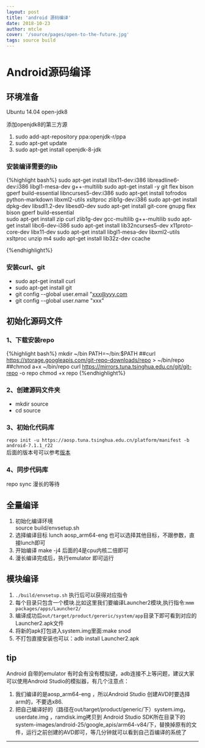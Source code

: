 ```yaml
---
layout: post
title: 'android 源码编译'
date: 2018-10-23
author: mtcle
cover: '/source/pages/open-to-the-future.jpg'
tags: source build
---
```


# Android源码编译
## 环境准备
Ubuntu 14.04  open-jdk8 	
    
添加openjdk8的第三方源	
1. sudo add-apt-repository ppa:openjdk-r/ppa		
2. sudo apt-get update		
3. sudo apt-get install openjdk-8-jdk	
	
### 安装编译需要的lib
{%highlight bash%}
sudo apt-get install libx11-dev:i386 libreadline6-dev:i386 libgl1-mesa-dev g++-multilib 
sudo apt-get install -y git flex bison gperf build-essential libncurses5-dev:i386 
sudo apt-get install tofrodos python-markdown libxml2-utils xsltproc zlib1g-dev:i386 
sudo apt-get install dpkg-dev libsdl1.2-dev libesd0-dev
sudo apt-get install git-core gnupg flex bison gperf build-essential  
sudo apt-get install zip curl zlib1g-dev gcc-multilib g++-multilib 
sudo apt-get install libc6-dev-i386 
sudo apt-get install lib32ncurses5-dev x11proto-core-dev libx11-dev 
sudo apt-get install libgl1-mesa-dev libxml2-utils xsltproc unzip m4
sudo apt-get install lib32z-dev ccache

{%endhighlight%}	
### 安装curl、git

* sudo apt-get install curl
* sudo apt-get install git
* git config --global user.email "xxx@yyy.com
* git config --global user.name "xxx"
	
## 初始化源码文件
###	1、下载安装repo
{%highlight bash%}
mkdir ~/bin
PATH=~/bin:$PATH
##curl https://storage.googleapis.com/git-repo-downloads/repo > ~/bin/repo
##chmod a+x ~/bin/repo
curl https://mirrors.tuna.tsinghua.edu.cn/git/git-repo -o repo
chmod +x repo
{%endhighlight%}
###	2、创建源码文件夹		
* mkdir source
* cd source	

###	3、初始化代码库
`repo init -u https://aosp.tuna.tsinghua.edu.cn/platform/manifest -b android-7.1.1_r22`		
后面的版本号可以参考[版本](/source/source_version.html)
###	4、同步代码库
repo sync  漫长的等待		

## 全量编译
1. 初始化编译环境		
	 source build/envsetup.sh
2. 选择编译目标
	lunch aosp_arm64-eng 也可以选择其他目标，不跟参数，直接lunch即可
3. 开始编译
	make -j4 后面的4是cpu内核二倍即可
4. 漫长编译完成后，执行emulator 即可运行	

## 模块编译
1. `./build/envsetup.sh` 执行后可以获得对应指令
2. 每个目录只包含一个模块.比如这里我们要编译Launcher2模块,执行指令:`mmm packages/apps/Launcher2/`		
3. 编译成功后`out/target/product/gereric/system/app`目录下即可看到对应的Launcher2.apk文件
4. 将新的apk打包进入system.img里面:make snod
5. 不打包直接安装也可以：adb install Launcher2.apk

## tip	
Android 自带的emulator 有时会有没有模拟键，adb连接不上等问题，建议大家可以使用Android Studio的模拟器，有几个注意点： 
1. 我们编译的是aosp_arm64-eng ，所以Android Studio 创建AVD时要选择arm的，不要选x86. 
2. 把自己编译好的（路径在out/target/product/generic/下）system.img， 
userdate.img ，ramdisk.img拷贝到 Android Studio SDK所在目录下的system-images/android-25/google_apis/arm64-v84/下，替换掉原有的文件，运行之前创建的AVD即可，等几分钟就可以看到自己百编译的系统了		

---